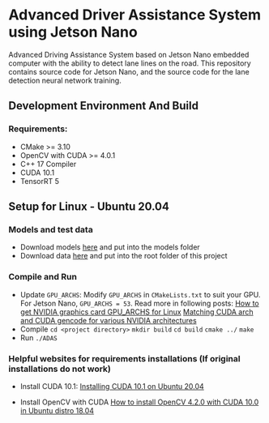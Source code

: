 # Advanced Driver Assistance System using Jetson Nano
Advanced Driving Assistance System based on Jetson Nano embedded computer with the ability to detect lane lines on the road. This repository contains source code for Jetson Nano, and the source code for the lane detection neural network training.

## Development Environment And Build

### Requirements:
* CMake >= 3.10
* OpenCV with CUDA >= 4.0.1
* C++ 17 Compiler
* CUDA 10.1
* TensorRT 5

## Setup for Linux - Ubuntu 20.04

### Models and test data
* Download models [here](https://drive.google.com/drive/u/0/folders/1STGPyK7os0lNbR1ZOlT-CD54BnEs1lSg) and put into the models folder
* Download data [here](https://drive.google.com/drive/u/0/folders/1SRPS_FjzGYO56YbtnBSw4UE1ZDSfohUQ) and put into the root folder of this project

### Compile and Run
* Update `GPU_ARCHS`: Modify `GPU_ARCHS` in `CMakeLists.txt` to suit your GPU. For Jetson Nano, `GPU_ARCHS = 53`. Read more in following posts:
[How to get NVIDIA graphics card GPU_ARCHS for Linux](https://www.programmersought.com/article/28125950847/)
[Matching CUDA arch and CUDA gencode for various NVIDIA architectures](https://arnon.dk/matching-sm-architectures-arch-and-gencode-for-various-nvidia-cards/)
* Compile
`cd <project directory>`
`mkdir build`
`cd build`
`cmake ../`
`make`
* Run
`./ADAS`

### Helpful websites for requirements installations (If original installations do not work)
* Install CUDA 10.1:
[Installing CUDA 10.1 on Ubuntu 20.04](https://medium.com/@stephengregory_69986/installing-cuda-10-1-on-ubuntu-20-04-e562a5e724a0)

* Install OpenCV with CUDA
[How to install OpenCV 4.2.0 with CUDA 10.0 in Ubuntu distro 18.04](https://gist.github.com/raulqf/f42c718a658cddc16f9df07ecc627be7)
